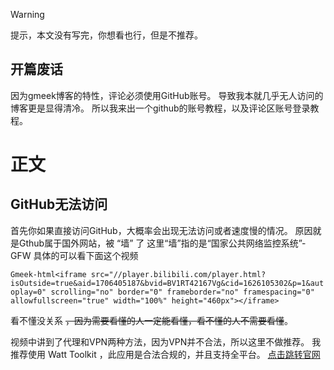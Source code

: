 > [!WARNING]
>提示，本文没有写完，你想看也行，但是不推荐。

## 开篇废话

因为gmeek博客的特性，评论必须使用GitHub账号。
导致我本就几乎无人访问的博客更是显得清冷。
所以我来出一个github的账号教程，以及评论区账号登录教程。

# 正文

## GitHub无法访问

首先你如果直接访问GitHub，大概率会出现无法访问或者速度慢的情况。
原因就是Gthub属于国外网站，被 “墙” 了
这里“墙”指的是“国家公共网络监控系统”-GFW
具体的可以看下面这个视频

`Gmeek-html<iframe src="//player.bilibili.com/player.html?isOutside=true&aid=1706405187&bvid=BV1RT42167Vg&cid=1626105302&p=1&autoplay=0" scrolling="no" border="0" frameborder="no" framespacing="0" allowfullscreen="true" width="100%" height="460px"></iframe>`

看不懂没关系 <del>，因为需要看懂的人一定能看懂，看不懂的人不需要看懂</del>。

视频中讲到了代理和VPN两种方法，因为VPN并不合法，所以这里不做推荐。
我推荐使用 Watt Toolkit ，此应用是合法合规的，并且支持全平台。
[点击跳转官网](https://steampp.net/)